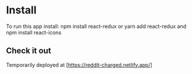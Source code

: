 # Install

To run this app install:
npm install react-redux or yarn add react-redux
and
npm install react-icons

## Check it out

Temporarily deployed at [https://reddit-charged.netlify.app/]
